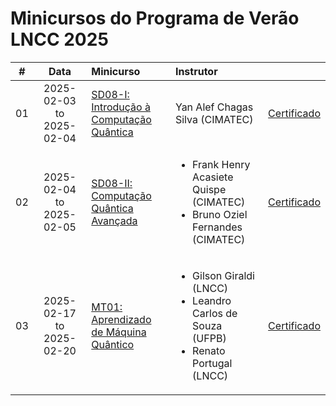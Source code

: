 # Minicursos do Programa de Verão LNCC 2025


| # | Data | Minicurso | Instrutor | |
|:---:|:---:|:---|:---|:---:|
| 01 | 2025-02-03 to 2025-02-04 | [SD08-I: Introdução à Computação Quântica](https://github.com/cintia-shinoda/quantum/tree/master/04-Verao-LNCC-2025/01-Intro-Computacao-Quantica) | Yan Alef Chagas Silva (CIMATEC) | [Certificado](https://github.com/cintia-shinoda/quantum/blob/master/04-Verao-LNCC-2025/01-Intro-Computacao-Quantica/certificado.pdf) |
| 02 | 2025-02-04 to 2025-02-05 | [SD08-II: Computação Quântica Avançada](https://github.com/cintia-shinoda/quantum/tree/master/04-Verao-LNCC-2025/02-Computacao-Quantica-Avancada) | <ul><li>Frank Henry Acasiete Quispe (CIMATEC)<li>Bruno Oziel Fernandes (CIMATEC)</li> | [Certificado](https://github.com/cintia-shinoda/quantum/blob/master/04-Verao-LNCC-2025/02-Computacao-Quantica-Avancada/certificado.pdf) |
| 03 | 2025-02-17 to 2025-02-20 | [MT01: Aprendizado de Máquina Quântico](https://github.com/cintia-shinoda/quantum/tree/master/04-Verao-LNCC-2025/03-Aprendizado-Maquina-Quantico) | <ul><li>Gilson Giraldi (LNCC)</li><li>Leandro Carlos de Souza (UFPB)</li><li>Renato Portugal (LNCC)</li></ul> | [Certificado](https://github.com/cintia-shinoda/quantum/blob/master/04-Verao-LNCC-2025/03-Aprendizado-Maquina-Quantico/certificado.pdf) |
